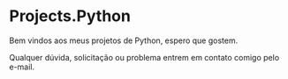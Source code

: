 # Projects.Python

Bem vindos aos meus projetos de Python, espero que gostem.

Qualquer dúvida, solicitação ou problema entrem em contato comigo pelo e-mail.
